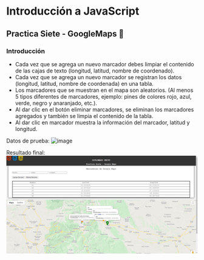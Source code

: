 # Introducción a JavaScript
## Practica Siete - **GoogleMaps** :robot:

### Introducción
- Cada vez que se agrega un nuevo marcador debes limpiar el contenido de las cajas de texto (longitud, latitud, nombre de coordenado).
- Cada vez que se agrega un nuevo marcador se registran los datos (longitud, latitud, nombre de coordenada) en una tabla.
- Los marcadores que se muestran en el mapa son aleatorios. (Al menos 5 tipos diferentes de marcadores, ejemplo: pines de colores rojo, azul, verde, negro y anaranjado, etc.).
- Al dar clic en el botón eliminar marcadores, se eliminan los marcadores agregados y también se limpia el contenido de la tabla.
- Al dar clic en marcador muestra la información del marcador, latitud y longitud.

Datos de prueba:
![image](https://user-images.githubusercontent.com/8675738/113442469-57682380-93ad-11eb-8911-82006f8dc35e.png)

Resultado final:
![Preview](/images/MarksGoogleMaps.jpg)
